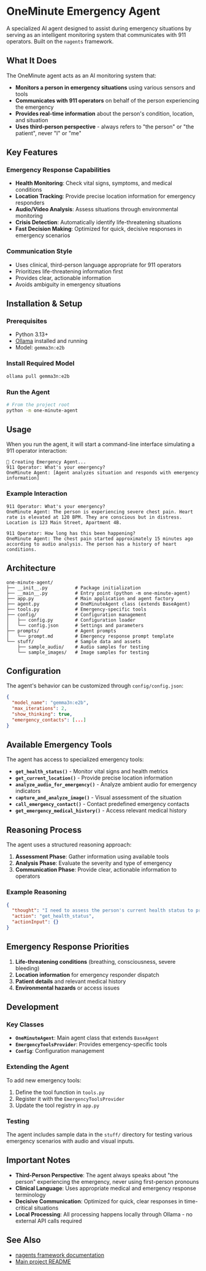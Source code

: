 # OneMinute Emergency Agent

A specialized AI agent designed to assist during emergency situations by serving as an intelligent monitoring system that communicates with 911 operators. Built on the `nagents` framework.

## What It Does

The OneMinute agent acts as an AI monitoring system that:

- **Monitors a person in emergency situations** using various sensors and tools
- **Communicates with 911 operators** on behalf of the person experiencing the emergency
- **Provides real-time information** about the person's condition, location, and situation
- **Uses third-person perspective** - always refers to "the person" or "the patient", never "I" or "me"

## Key Features

### Emergency Response Capabilities
- **Health Monitoring**: Check vital signs, symptoms, and medical conditions
- **Location Tracking**: Provide precise location information for emergency responders
- **Audio/Video Analysis**: Assess situations through environmental monitoring
- **Crisis Detection**: Automatically identify life-threatening situations
- **Fast Decision Making**: Optimized for quick, decisive responses in emergency scenarios

### Communication Style
- Uses clinical, third-person language appropriate for 911 operators
- Prioritizes life-threatening information first
- Provides clear, actionable information
- Avoids ambiguity in emergency situations

## Installation & Setup

### Prerequisites
- Python 3.13+
- [Ollama](https://ollama.ai/) installed and running
- Model: `gemma3n:e2b`

### Install Required Model
```bash
ollama pull gemma3n:e2b
```

### Run the Agent
```bash
# From the project root
python -m one-minute-agent
```

## Usage

When you run the agent, it will start a command-line interface simulating a 911 operator interaction:

```
🚨 Creating Emergency Agent...
911 Operator: What's your emergency?
OneMinute Agent: [Agent analyzes situation and responds with emergency information]
```

### Example Interaction
```
911 Operator: What's your emergency?
OneMinute Agent: The person is experiencing severe chest pain. Heart rate is elevated at 120 BPM. They are conscious but in distress. Location is 123 Main Street, Apartment 4B.

911 Operator: How long has this been happening?
OneMinute Agent: The chest pain started approximately 15 minutes ago according to audio analysis. The person has a history of heart conditions.
```

## Architecture

```
one-minute-agent/
├── __init__.py          # Package initialization
├── __main__.py          # Entry point (python -m one-minute-agent)
├── app.py               # Main application and agent factory
├── agent.py             # OneMinuteAgent class (extends BaseAgent)
├── tools.py             # Emergency-specific tools
├── config/              # Configuration management
│   ├── config.py        # Configuration loader
│   └── config.json      # Settings and parameters
├── prompts/             # Agent prompts
│   └── prompt.md        # Emergency response prompt template
└── stuff/               # Sample data and assets
    ├── sample_audio/    # Audio samples for testing
    └── sample_images/   # Image samples for testing
```

## Configuration

The agent's behavior can be customized through `config/config.json`:

```json
{
  "model_name": "gemma3n:e2b",
  "max_iterations": 2,
  "show_thinking": true,
  "emergency_contacts": [...]
}
```

## Available Emergency Tools

The agent has access to specialized emergency tools:

- **`get_health_status()`** - Monitor vital signs and health metrics
- **`get_current_location()`** - Provide precise location information
- **`analyze_audio_for_emergency()`** - Analyze ambient audio for emergency indicators
- **`capture_and_analyze_image()`** - Visual assessment of the situation
- **`call_emergency_contact()`** - Contact predefined emergency contacts
- **`get_emergency_medical_history()`** - Access relevant medical history

## Reasoning Process

The agent uses a structured reasoning approach:

1. **Assessment Phase**: Gather information using available tools
2. **Analysis Phase**: Evaluate the severity and type of emergency
3. **Communication Phase**: Provide clear, actionable information to operators

### Example Reasoning
```json
{
  "thought": "I need to assess the person's current health status to provide accurate information to the 911 operator",
  "action": "get_health_status",
  "actionInput": {}
}
```

## Emergency Response Priorities

1. **Life-threatening conditions** (breathing, consciousness, severe bleeding)
2. **Location information** for emergency responder dispatch
3. **Patient details** and relevant medical history
4. **Environmental hazards** or access issues

## Development

### Key Classes

- **`OneMinuteAgent`**: Main agent class that extends `BaseAgent`
- **`EmergencyToolsProvider`**: Provides emergency-specific tools
- **`Config`**: Configuration management

### Extending the Agent

To add new emergency tools:

1. Define the tool function in `tools.py`
2. Register it with the `EmergencyToolsProvider`
3. Update the tool registry in `app.py`

### Testing

The agent includes sample data in the `stuff/` directory for testing various emergency scenarios with audio and visual inputs.

## Important Notes

- **Third-Person Perspective**: The agent always speaks about "the person" experiencing the emergency, never using first-person pronouns
- **Clinical Language**: Uses appropriate medical and emergency response terminology
- **Decisive Communication**: Optimized for quick, clear responses in time-critical situations
- **Local Processing**: All processing happens locally through Ollama - no external API calls required

## See Also

- [nagents framework documentation](../nagents/README.md)
- [Main project README](../README.md) 